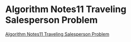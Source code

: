 # Algorithm Notes11 Traveling Salesperson Problem
[Algorithm Notes11 Traveling Salesperson Problem](https://aiwithcloud.com/2022/09/15/algorithm_notes11_traveling_salesperson_problem/)